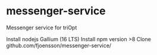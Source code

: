 # messenger-service
Messenger service for triOpt

Install nodejs Gallium (16 LTS)
Install npm version >8
Clone github.com/fjoensson/messenger-service/
